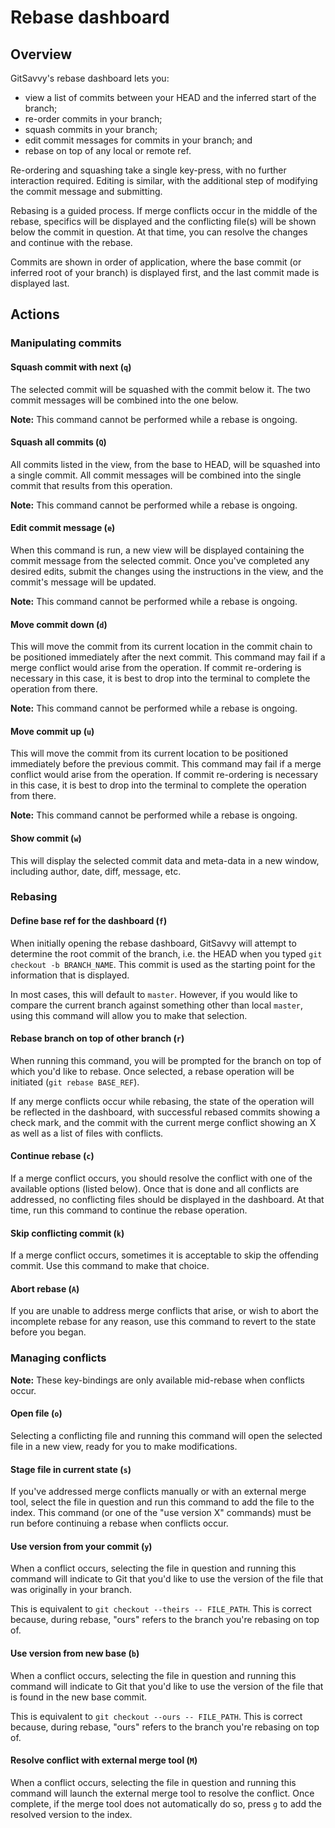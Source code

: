 # Rebase dashboard

## Overview

GitSavvy's rebase dashboard lets you:

- view a list of commits between your HEAD and the inferred start of the branch;
- re-order commits in your branch;
- squash commits in your branch;
- edit commit messages for commits in your branch; and
- rebase on top of any local or remote ref.

Re-ordering and squashing take a single key-press, with no further interaction required.  Editing is similar, with the additional step of modifying the commit message and submitting.

Rebasing is a guided process.  If merge conflicts occur in the middle of the rebase, specifics will be displayed and the conflicting file(s) will be shown below the commit in question.  At that time, you can resolve the changes and continue with the rebase.

Commits are shown in order of application, where the base commit (or inferred root of your branch) is displayed first, and the last commit made is displayed last.


## Actions

### Manipulating commits

#### Squash commit with next (`q`)

The selected commit will be squashed with the commit below it.  The two commit messages will be combined into the one below.

**Note:** This command cannot be performed while a rebase is ongoing.

#### Squash all commits (`Q`)

All commits listed in the view, from the base to HEAD, will be squashed into a single commit.  All commit messages will be combined into the single commit that results from this operation.

**Note:** This command cannot be performed while a rebase is ongoing.

#### Edit commit message (`e`)

When this command is run, a new view will be displayed containing the commit message from the selected commit.  Once you've completed any desired edits, submit the changes using the instructions in the view, and the commit's message will be updated.

**Note:** This command cannot be performed while a rebase is ongoing.

#### Move commit down (`d`)

This will move the commit from its current location in the commit chain to be positioned immediately after the next commit.  This command may fail if a merge conflict would arise from the operation.  If commit re-ordering is necessary in this case, it is best to drop into the terminal to complete the operation from there.

**Note:** This command cannot be performed while a rebase is ongoing.

#### Move commit up (`u`)

This will move the commit from its current location to be positioned immediately before the previous commit.  This command may fail if a merge conflict would arise from the operation.  If commit re-ordering is necessary in this case, it is best to drop into the terminal to complete the operation from there.

**Note:** This command cannot be performed while a rebase is ongoing.

#### Show commit (`w`)

This will display the selected commit data and meta-data in a new window, including author, date, diff, message, etc.


### Rebasing

#### Define base ref for the dashboard (`f`)

When initially opening the rebase dashboard, GitSavvy will attempt to determine the root commit of the branch, i.e. the HEAD when you typed `git checkout -b BRANCH_NAME`.  This commit is used as the starting point for the information that is displayed.

In most cases, this will default to `master`.  However, if you would like to compare the current branch against something other than local `master`, using this command will allow you to make that selection.

#### Rebase branch on top of other branch (`r`)

When running this command, you will be prompted for the branch on top of which you'd like to rebase.  Once selected, a rebase operation will be initiated (`git rebase BASE_REF`).

If any merge conflicts occur while rebasing, the state of the operation will be reflected in the dashboard, with successful rebased commits showing a check mark, and the commit with the current merge conflict showing an X as well as a list of files with conflicts.

#### Continue rebase (`c`)

If a merge conflict occurs, you should resolve the conflict with one of the available options (listed below).  Once that is done and all conflicts are addressed, no conflicting files should be displayed in the dashboard.  At that time, run this command to continue the rebase operation.

#### Skip conflicting commit (`k`)

If a merge conflict occurs, sometimes it is acceptable to skip the offending commit.  Use this command to make that choice.

#### Abort rebase (`A`)

If you are unable to address merge conflicts that arise, or wish to abort the incomplete rebase for any reason, use this command to revert to the state before you began.

### Managing conflicts

**Note:** These key-bindings are only available mid-rebase when conflicts occur.

#### Open file (`o`)

Selecting a conflicting file and running this command will open the selected file in a new view, ready for you to make modifications.

#### Stage file in current state (`s`)

If you've addressed merge conflicts manually or with an external merge tool, select the file in question and run this command to add the file to the index.  This command (or one of the "use version X" commands) must be run before continuing a rebase when conflicts occur.

#### Use version from your commit (`y`)

When a conflict occurs, selecting the file in question and running this command will indicate to Git that you'd like to use the version of the file that was originally in your branch.

This is equivalent to `git checkout --theirs -- FILE_PATH`.  This is correct because, during rebase, "ours" refers to the branch you're rebasing on top of.

#### Use version from new base (`b`)

When a conflict occurs, selecting the file in question and running this command will indicate to Git that you'd like to use the version of the file that is found in the new base commit.

This is equivalent to `git checkout --ours -- FILE_PATH`.  This is correct because, during rebase, "ours" refers to the branch you're rebasing on top of.

#### Resolve conflict with external merge tool (`M`)

When a conflict occurs, selecting the file in question and running this command will launch the external merge tool to resolve the conflict.  Once complete, if the merge tool does not automatically do so, press `g` to add the resolved version to the index.
